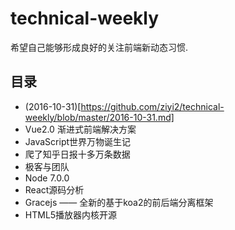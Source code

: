 ﻿# technical-weekly
希望自己能够形成良好的关注前端新动态习惯.

## 目录

 - (2016-10-31)[https://github.com/ziyi2/technical-weekly/blob/master/2016-10-31.md]
  - Vue2.0 渐进式前端解决方案
  - JavaScript世界万物诞生记
  - 爬了知乎日报十多万条数据
  - 极客与团队
  - Node 7.0.0
  - React源码分析
  - Gracejs —— 全新的基于koa2的前后端分离框架
  - HTML5播放器内核开源


